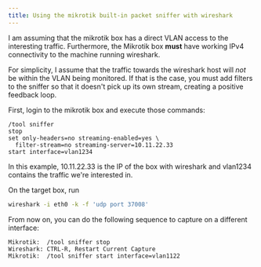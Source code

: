 ```yaml
---
title: Using the mikrotik built-in packet sniffer with wireshark
---
```


I am assuming that the mikrotik box has a direct VLAN access to the
interesting traffic.  Furthermore, the Mikrotik box **must** have
working IPv4 connectivity to the machine running wireshark.

For simplicity, I assume that the traffic towards the wireshark host
will *not* be within the VLAN being monitored.  If that is the case,
you must add filters to the sniffer so that it doesn't pick up its own
stream, creating a positive feedback loop.

First, login to the mikrotik box and execute those commands:

```mikrotik
/tool sniffer
stop
set only-headers=no streaming-enabled=yes \
  filter-stream=no streaming-server=10.11.22.33
start interface=vlan1234
```

In this example, 10.11.22.33 is the IP of the box with wireshark and
vlan1234 contains the traffic we're interested in.

On the target box, run

```bash
wireshark -i eth0 -k -f 'udp port 37008'
```

From now on, you can do the following sequence to capture on a different
interface:

```text
Mikrotik:  /tool sniffer stop
Wireshark: CTRL-R, Restart Current Capture
Mikrotik:  /tool sniffer start interface=vlan1122
```
